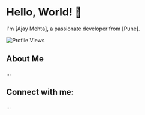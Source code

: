 # Hello, World! 👋

I'm [Ajay Mehta], a passionate developer from [Pune].

![Profile Views](https://komarev.com/ghpvc/?username=Ayaxaj&color=blue)

## About Me
...

## Connect with me:
...




